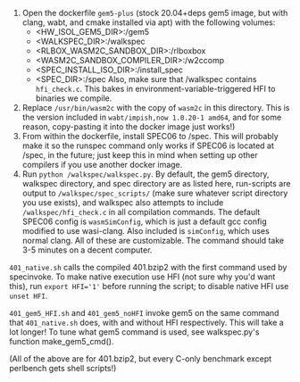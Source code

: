 1. Open the dockerfile `gem5-plus` (stock 20.04+deps gem5 image, but with clang, wabt, and cmake installed via apt) with the following volumes:
    - <HW_ISOL_GEM5_DIR>:/gem5
    - <WALKSPEC_DIR>:/walkspec
    - <RLBOX_WASM2C_SANDBOX_DIR>:/rlboxbox
    - <WASM2C_SANDBOX_COMPILER_DIR>:/w2ccomp
    - <SPEC_INSTALL_ISO_DIR>:/install_spec
    - <SPEC_DIR>:/spec
   Also, make sure that /walkspec contains `hfi_check.c`. This bakes in environment-variable-triggered HFI to binaries we compile.
2. Replace `/usr/bin/wasm2c` with the copy of `wasm2c` in this directory. This is the version included in `wabt/impish,now 1.0.20-1 amd64`, and for some reason, copy-pasting it into the docker image just works!)
3. From within the dockerfile, install SPEC06 to /spec. This will probably make it so the runspec command only works if SPEC06 is located at /spec, in the future; just keep this in mind when setting up other compilers if you use another docker image.
4. Run `python /walkspec/walkspec.py`. By default, the gem5 directory, walkspec directory, and spec directory are as listed here, run-scripts are output to `/walkspec/spec_scripts/` (make sure whatever script directory you use exists), and walkspec also attempts to include `/walkspec/hfi_check.c` in all compilation commands. The default SPEC06 config is `wasmSimConfig`, which is just a default gcc config modified to use wasi-clang. Also included is `simConfig`, which uses normal clang. All of these are customizable. The command should take 3-5 minutes on a decent computer.

`401_native.sh` calls the compiled 401.bzip2 with the first command used by specinvoke. To make native execution use HFI (not sure why you'd want this), run `export HFI='1'` before running the script; to disable native HFI use `unset HFI`.

`401_gem5_HFI.sh` and `401_gem5_noHFI` invoke gem5 on the same command that `401_native.sh` does, with and without HFI respectively. This will take a lot longer! To tune what gem5 command is used, see walkspec.py's function make_gem5_cmd().

(All of the above are for 401.bzip2, but every C-only benchmark except perlbench gets shell scripts!)
